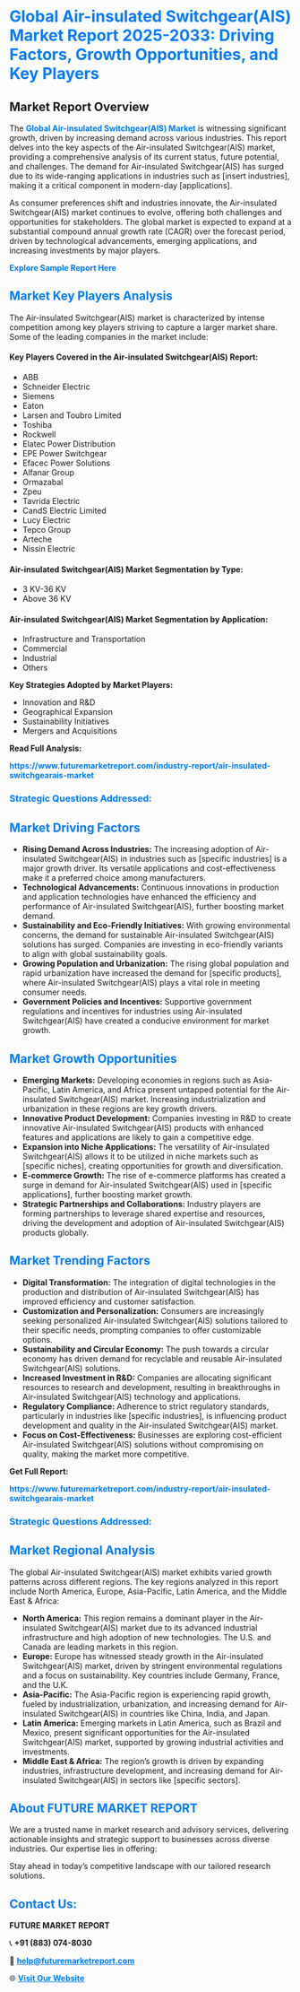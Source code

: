 <h1 style="color: #007BFF;">Global Air-insulated Switchgear(AIS) Market Report 2025-2033: Driving Factors, Growth Opportunities, and Key Players</h1>

<section id="overview">
<h2>Market Report Overview</h2>
<p>The <a href="https://www.futuremarketreport.com/industry-report/air-insulated-switchgearais-market" style="color: #007BFF; text-decoration: none;"><strong>Global Air-insulated Switchgear(AIS) Market</strong></a> is witnessing significant growth, driven by increasing demand across various industries. This report delves into the key aspects of the Air-insulated Switchgear(AIS) market, providing a comprehensive analysis of its current status, future potential, and challenges. The demand for Air-insulated Switchgear(AIS) has surged due to its wide-ranging applications in industries such as [insert industries], making it a critical component in modern-day [applications].</p>
<p>As consumer preferences shift and industries innovate, the Air-insulated Switchgear(AIS) market continues to evolve, offering both challenges and opportunities for stakeholders. The global market is expected to expand at a substantial compound annual growth rate (CAGR) over the forecast period, driven by technological advancements, emerging applications, and increasing investments by major players.</p>
</section>

<section id="overview">
<p><a href="https://www.futuremarketreport.com/request-sample/reportId=56077" style="color: #007BFF; text-decoration: none;"><strong>Explore Sample Report Here</strong></a></p>
</section>

<section id="key-players">
<h2 style="color: #007BFF;">Market Key Players Analysis</h2>
<p>The Air-insulated Switchgear(AIS) market is characterized by intense competition among key players striving to capture a larger market share. Some of the leading companies in the market include:</p>
<h4>Key Players Covered in the Air-insulated Switchgear(AIS) Report:</h4>
<ul><li>ABB</li><li>Schneider Electric</li><li>Siemens</li><li>Eaton</li><li>Larsen and Toubro Limited</li><li>Toshiba</li><li>Rockwell</li><li>Elatec Power Distribution</li><li>EPE Power Switchgear</li><li>Efacec Power Solutions</li><li>Alfanar Group</li><li>Ormazabal</li><li>Zpeu</li><li>Tavrida Electric</li><li>CandS Electric Limited</li><li>Lucy Electric</li><li>Tepco Group</li><li>Arteche</li><li>Nissin Electric</li></ul>
<h4>Air-insulated Switchgear(AIS) Market Segmentation by Type:</h4>
<ul><li>3 KV-36 KV</li><li>Above 36 KV</li></ul>

<h4>Air-insulated Switchgear(AIS) Market Segmentation by Application:</h4>
<ul><li>Infrastructure and Transportation</li><li>Commercial</li><li>Industrial</li><li>Others</li></ul>
<p><strong>Key Strategies Adopted by Market Players:</strong></p>
<ul>
<li>Innovation and R&D</li>
<li>Geographical Expansion</li>
<li>Sustainability Initiatives</li>
<li>Mergers and Acquisitions</li>
</ul>
</section>

<section>
<p><strong>Read Full Analysis: </strong></p><a href="https://www.futuremarketreport.com/industry-report/air-insulated-switchgearais-market" style="color: #007BFF; text-decoration: none;"><strong>https://www.futuremarketreport.com/industry-report/air-insulated-switchgearais-market</strong></a>
<h3 style="color: #007BFF;">Strategic Questions Addressed:</h3>
</section>

<section id="driving-factors">
<h2 style="color: #007BFF;">Market Driving Factors</h2>
<ul>
<li><strong>Rising Demand Across Industries:</strong> The increasing adoption of Air-insulated Switchgear(AIS) in industries such as [specific industries] is a major growth driver. Its versatile applications and cost-effectiveness make it a preferred choice among manufacturers.</li>
<li><strong>Technological Advancements:</strong> Continuous innovations in production and application technologies have enhanced the efficiency and performance of Air-insulated Switchgear(AIS), further boosting market demand.</li>
<li><strong>Sustainability and Eco-Friendly Initiatives:</strong> With growing environmental concerns, the demand for sustainable Air-insulated Switchgear(AIS) solutions has surged. Companies are investing in eco-friendly variants to align with global sustainability goals.</li>
<li><strong>Growing Population and Urbanization:</strong> The rising global population and rapid urbanization have increased the demand for [specific products], where Air-insulated Switchgear(AIS) plays a vital role in meeting consumer needs.</li>
<li><strong>Government Policies and Incentives:</strong> Supportive government regulations and incentives for industries using Air-insulated Switchgear(AIS) have created a conducive environment for market growth.</li>
</ul>
</section>

<section id="growth-opportunities">
<h2 style="color: #007BFF;">Market Growth Opportunities</h2>
<ul>
<li><strong>Emerging Markets:</strong> Developing economies in regions such as Asia-Pacific, Latin America, and Africa present untapped potential for the Air-insulated Switchgear(AIS) market. Increasing industrialization and urbanization in these regions are key growth drivers.</li>
<li><strong>Innovative Product Development:</strong> Companies investing in R&D to create innovative Air-insulated Switchgear(AIS) products with enhanced features and applications are likely to gain a competitive edge.</li>
<li><strong>Expansion into Niche Applications:</strong> The versatility of Air-insulated Switchgear(AIS) allows it to be utilized in niche markets such as [specific niches], creating opportunities for growth and diversification.</li>
<li><strong>E-commerce Growth:</strong> The rise of e-commerce platforms has created a surge in demand for Air-insulated Switchgear(AIS) used in [specific applications], further boosting market growth.</li>
<li><strong>Strategic Partnerships and Collaborations:</strong> Industry players are forming partnerships to leverage shared expertise and resources, driving the development and adoption of Air-insulated Switchgear(AIS) products globally.</li>
</ul>
</section>

<section id="trending-factors">
<h2 style="color: #007BFF;">Market Trending Factors</h2>
<ul>
<li><strong>Digital Transformation:</strong> The integration of digital technologies in the production and distribution of Air-insulated Switchgear(AIS) has improved efficiency and customer satisfaction.</li>
<li><strong>Customization and Personalization:</strong> Consumers are increasingly seeking personalized Air-insulated Switchgear(AIS) solutions tailored to their specific needs, prompting companies to offer customizable options.</li>
<li><strong>Sustainability and Circular Economy:</strong> The push towards a circular economy has driven demand for recyclable and reusable Air-insulated Switchgear(AIS) solutions.</li>
<li><strong>Increased Investment in R&D:</strong> Companies are allocating significant resources to research and development, resulting in breakthroughs in Air-insulated Switchgear(AIS) technology and applications.</li>
<li><strong>Regulatory Compliance:</strong> Adherence to strict regulatory standards, particularly in industries like [specific industries], is influencing product development and quality in the Air-insulated Switchgear(AIS) market.</li>
<li><strong>Focus on Cost-Effectiveness:</strong> Businesses are exploring cost-efficient Air-insulated Switchgear(AIS) solutions without compromising on quality, making the market more competitive.</li>
</ul>
</section>

<section>
<p><strong>Get Full Report: </strong></p><a href="https://www.futuremarketreport.com/industry-report/air-insulated-switchgearais-market" style="color: #007BFF; text-decoration: none;"><strong>https://www.futuremarketreport.com/industry-report/air-insulated-switchgearais-market</strong></a>
<h3 style="color: #007BFF;">Strategic Questions Addressed:</h3>
</section>


<section id="regional-analysis">
<h2 style="color: #007BFF;">Market Regional Analysis</h2>
<p>The global Air-insulated Switchgear(AIS) market exhibits varied growth patterns across different regions. The key regions analyzed in this report include North America, Europe, Asia-Pacific, Latin America, and the Middle East & Africa:</p>
<ul>
<li><strong>North America:</strong> This region remains a dominant player in the Air-insulated Switchgear(AIS) market due to its advanced industrial infrastructure and high adoption of new technologies. The U.S. and Canada are leading markets in this region.</li>
<li><strong>Europe:</strong> Europe has witnessed steady growth in the Air-insulated Switchgear(AIS) market, driven by stringent environmental regulations and a focus on sustainability. Key countries include Germany, France, and the U.K.</li>
<li><strong>Asia-Pacific:</strong> The Asia-Pacific region is experiencing rapid growth, fueled by industrialization, urbanization, and increasing demand for Air-insulated Switchgear(AIS) in countries like China, India, and Japan.</li>
<li><strong>Latin America:</strong> Emerging markets in Latin America, such as Brazil and Mexico, present significant opportunities for the Air-insulated Switchgear(AIS) market, supported by growing industrial activities and investments.</li>
<li><strong>Middle East & Africa:</strong> The region’s growth is driven by expanding industries, infrastructure development, and increasing demand for Air-insulated Switchgear(AIS) in sectors like [specific sectors].</li>
</ul>
</section>

<footer>
<h2 style="color: #007BFF;">About FUTURE MARKET REPORT</h2>
<p>We are a trusted name in market research and advisory services, delivering actionable insights and strategic support to businesses across diverse industries. Our expertise lies in offering:</p>

<p>Stay ahead in today’s competitive landscape with our tailored research solutions.</p>

<h2 style="color: #007BFF;">Contact Us:</h2>
<p><strong>FUTURE MARKET REPORT</strong></p>
<p>📞 <strong>+91 (883) 074-8030</strong></p>
<p>📧 <strong><a href="mailto:help@futuremarketreport.com" style="color: #007BFF;">help@futuremarketreport.com</a></strong></p>
<p>🌐 <strong><a href="https://www.futuremarketreport.com/" style="color: #007BFF;">Visit Our Website</a></strong></p>
</footer>